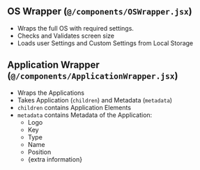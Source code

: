 ## OS Wrapper (`@/components/OSWrapper.jsx`)

-   Wraps the full OS with required settings.
-   Checks and Validates screen size
-   Loads user Settings and Custom Settings from Local Storage

## Application Wrapper (`@/components/ApplicationWrapper.jsx`)

-   Wraps the Applications
-   Takes Application (`children`) and Metadata (`metadata`)
-   `children` contains Application Elements
-   `metadata` contains Metadata of the Application:
    -   Logo
    -   Key
    -   Type
    -   Name
    -   Position
    -   {extra information}
